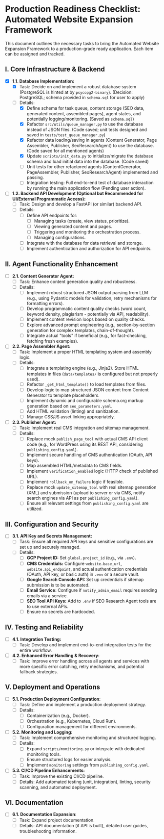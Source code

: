 # Production Readiness Checklist: Automated Website Expansion Framework

This document outlines the necessary tasks to bring the Automated Website Expansion Framework to a production-grade ready application. Each item can be assigned and tracked.

## I. Core Infrastructure & Backend

- [x] **1.1. Database Implementation:**
    - [x] Task: Decide on and implement a robust database system (PostgreSQL is hinted at by `psycopg2-binary`). (Decision: PostgreSQL; schema provided in `schema.sql` for user to apply)
    - [ ] Details:
        - [x] Define schema for task queue, content storage (SEO data, generated content, assembled pages), agent states, and potentially logging/monitoring. (Saved as `schema.sql`)
        - [x] Refactor `src/utils/queue_manager.py` to use the database instead of JSON files. (Code saved; unit tests designed and saved in `tests/test_queue_manager.py`)
        - [x] Refactor data loading/saving in agents (Content Generator, Page Assembler, Publisher, SeoResearchAgent) to use the database. (Code saved for all mentioned agents)
        - [x] Update `scripts/init_data.py` to initialize/migrate the database schema and load initial data into the database. (Code saved)
        - [ ] Unit tests for other refactored agents (ContentGenerator, PageAssembler, Publisher, SeoResearchAgent) implemented and passing.
        - [ ] Integration testing: Full end-to-end test of database interaction by running the main application flow (Pending user action).

- [ ] **1.2. Backend API Development (Optional but Recommended for UI/External Programmatic Access):**
    - [ ] Task: Design and develop a FastAPI (or similar) backend API.
    - [ ] Details:
        - [ ] Define API endpoints for:
            - [ ] Managing tasks (create, view status, prioritize).
            - [ ] Viewing generated content and pages.
            - [ ] Triggering and monitoring the orchestration process.
            - [ ] Managing configurations.
        - [ ] Integrate with the database for data retrieval and storage.
        - [ ] Implement authentication and authorization for API endpoints.

## II. Agent Functionality Enhancement

- [ ] **2.1. Content Generator Agent:**
    - [ ] Task: Enhance content generation quality and robustness.
    - [ ] Details:
        - [ ] Implement robust structured JSON output parsing from LLM (e.g., using Pydantic models for validation, retry mechanisms for formatting errors).
        - [ ] Develop programmatic content quality checks (word count, keyword density, plagiarism - potentially via API, readability).
        - [ ] Implement content revision loops based on quality checks.
        - [ ] Explore advanced prompt engineering (e.g., section-by-section generation for complex templates, chain-of-thought).
        - [ ] Integrate actual "tools" if beneficial (e.g., for fact-checking, fetching fresh examples).

- [ ] **2.2. Page Assembler Agent:**
    - [ ] Task: Implement a proper HTML templating system and assembly logic.
    - [ ] Details:
        - [ ] Integrate a templating engine (e.g., Jinja2). Store HTML templates in files (`data/templates/` is configured but not properly used).
        - [ ] Refactor `_get_html_template()` to load templates from files.
        - [ ] Develop logic to map structured JSON content from Content Generator to template placeholders.
        - [ ] Implement dynamic and configurable schema.org markup generation based on `seo_parameters.yaml`.
        - [ ] Add HTML validation (linting) and sanitization.
        - [ ] Manage CSS/JS asset linking appropriately.

- [ ] **2.3. Publisher Agent:**
    - [ ] Task: Implement real CMS integration and sitemap management.
    - [ ] Details:
        - [ ] Replace mock `publish_page_tool` with actual CMS API client code (e.g., for WordPress using its REST API, considering `publishing_config.yaml`).
        - [ ] Implement secure handling of CMS authentication (OAuth, API keys).
        - [ ] Map assembled HTML/metadata to CMS fields.
        - [ ] Implement `verification_enabled` logic (HTTP check of published URL).
        - [ ] Implement `rollback_on_failure` logic if feasible.
        - [ ] Replace mock `update_sitemap_tool` with real sitemap generation (XML) and submission (upload to server or via CMS, notify search engines via API as per `publishing_config.yaml`).
        - [ ] Ensure all relevant settings from `publishing_config.yaml` are utilized.

## III. Configuration and Security

- [ ] **3.1. API Key and Secrets Management:**
    - [ ] Task: Ensure all required API keys and sensitive configurations are set up and securely managed.
    - [ ] Details:
        - [ ] **GCP Project ID:** Set `global.project_id` (e.g., via `.env`).
        - [ ] **CMS Credentials:** Configure `website.base_url`, `website.api_endpoint`, and actual authentication credentials (OAuth, API key, or basic auth) in `.env` or a secure vault.
        - [ ] **Google Search Console API:** Set up credentials if sitemap submission is to be automated.
        - [ ] **Email Service:** Configure if `notify_admin_email` requires sending emails via a service.
        - [ ] **SEO Tool API Keys:** Add to `.env` if SEO Research Agent tools are to use external APIs.
        - [ ] Ensure no secrets are hardcoded.

## IV. Testing and Reliability

- [ ] **4.1. Integration Testing:**
    - [ ] Task: Develop and implement end-to-end integration tests for the entire workflow.

- [ ] **4.2. Enhanced Error Handling & Recovery:**
    - [ ] Task: Improve error handling across all agents and services with more specific error catching, retry mechanisms, and potential fallback strategies.

## V. Deployment and Operations

- [ ] **5.1. Production Deployment Configuration:**
    - [ ] Task: Define and implement a production deployment strategy.
    - [ ] Details:
        - [ ] Containerization (e.g., Docker).
        - [ ] Orchestration (e.g., Kubernetes, Cloud Run).
        - [ ] Configuration management for different environments.

- [ ] **5.2. Monitoring and Logging:**
    - [ ] Task: Implement comprehensive monitoring and structured logging.
    - [ ] Details:
        - [ ] Expand `scripts/monitoring.py` or integrate with dedicated monitoring tools.
        - [ ] Ensure structured logs for easier analysis.
        - [ ] Implement `monitoring` settings from `publishing_config.yaml`.

- [ ] **5.3. CI/CD Pipeline Enhancements:**
    - [ ] Task: Improve the existing CI/CD pipeline.
    - [ ] Details: Add automated testing (unit, integration), linting, security scanning, and automated deployment.

## VI. Documentation

- [ ] **6.1. Documentation Expansion:**
    - [ ] Task: Expand project documentation.
    - [ ] Details: API documentation (if API is built), detailed user guides, troubleshooting information.

```

